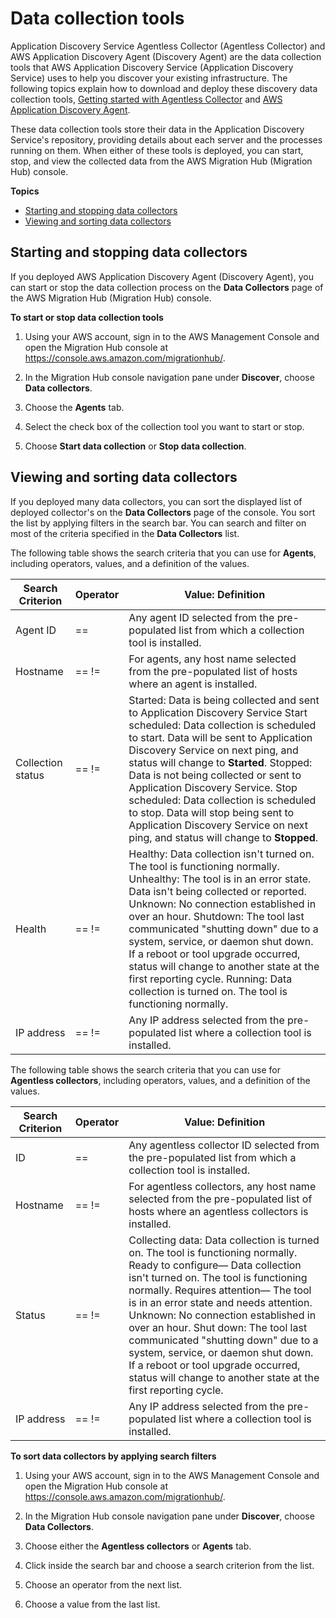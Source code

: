 # Data collection tools<a name="data_collection"></a>

Application Discovery Service Agentless Collector \(Agentless Collector\) and AWS Application Discovery Agent \(Discovery Agent\) are the data collection tools that AWS Application Discovery Service \(Application Discovery Service\) uses to help you discover your existing infrastructure\. The following topics explain how to download and deploy these discovery data collection tools, [Getting started with Agentless Collector](agentless-collector-gs.md) and [AWS Application Discovery Agent](discovery-agent.md)\.

These data collection tools store their data in the Application Discovery Service's repository, providing details about each server and the processes running on them\. When either of these tools is deployed, you can start, stop, and view the collected data from the AWS Migration Hub \(Migration Hub\) console\.

**Topics**
+ [Starting and stopping data collectors](#start-stop-data_collection)
+ [Viewing and sorting data collectors](#sort-data-collectors)

## Starting and stopping data collectors<a name="start-stop-data_collection"></a>

If you deployed AWS Application Discovery Agent \(Discovery Agent\), you can start or stop the data collection process on the **Data Collectors** page of the AWS Migration Hub \(Migration Hub\) console\.

**To start or stop data collection tools**

1. Using your AWS account, sign in to the AWS Management Console and open the Migration Hub console at [https://console\.aws\.amazon\.com/migrationhub/](https://console.aws.amazon.com/migrationhub/)\.

1. In the Migration Hub console navigation pane under **Discover**, choose **Data collectors**\.

1. Choose the **Agents** tab\.

1. Select the check box of the collection tool you want to start or stop\.

1. Choose **Start data collection** or **Stop data collection**\.

## Viewing and sorting data collectors<a name="sort-data-collectors"></a>

If you deployed many data collectors, you can sort the displayed list of deployed collector's on the **Data Collectors** page of the console\. You sort the list by applying filters in the search bar\. You can search and filter on most of the criteria specified in the **Data Collectors** list\.

The following table shows the search criteria that you can use for **Agents**, including operators, values, and a definition of the values\.


| Search Criterion | Operator | Value: Definition | 
| --- | --- | --- | 
| Agent ID |  ==  |  Any agent ID selected from the pre\-populated list from which a collection tool is installed\.  | 
| Hostname |  == \!=  |  For agents, any host name selected from the pre\-populated list of hosts where an agent is installed\.  | 
|  Collection status  |  == \!=  |  Started: Data is being collected and sent to Application Discovery Service Start scheduled: Data collection is scheduled to start\. Data will be sent to Application Discovery Service on next ping, and status will change to **Started**\. Stopped: Data is not being collected or sent to Application Discovery Service\. Stop scheduled: Data collection is scheduled to stop\. Data will stop being sent to Application Discovery Service on next ping, and status will change to **Stopped**\.  | 
|  Health  |  == \!=  |  Healthy: Data collection isn't turned on\. The tool is functioning normally\. Unhealthy: The tool is in an error state\. Data isn't being collected or reported\. Unknown: No connection established in over an hour\. Shutdown: The tool last communicated "shutting down" due to a system, service, or daemon shut down\. If a reboot or tool upgrade occurred, status will change to another state at the first reporting cycle\. Running: Data collection is turned on\. The tool is functioning normally\.  | 
| IP address |  == \!=  |  Any IP address selected from the pre\-populated list where a collection tool is installed\.  | 

The following table shows the search criteria that you can use for **Agentless collectors**, including operators, values, and a definition of the values\.


| Search Criterion | Operator | Value: Definition | 
| --- | --- | --- | 
| ID |  ==  |  Any agentless collector ID selected from the pre\-populated list from which a collection tool is installed\.  | 
| Hostname |  == \!=  |  For agentless collectors, any host name selected from the pre\-populated list of hosts where an agentless collectors is installed\.  | 
|  Status  |  == \!=  |  Collecting data: Data collection is turned on\. The tool is functioning normally\. Ready to configure— Data collection isn't turned on\. The tool is functioning normally\. Requires attention— The tool is in an error state and needs attention\. Unknown: No connection established in over an hour\. Shut down: The tool last communicated "shutting down" due to a system, service, or daemon shut down\. If a reboot or tool upgrade occurred, status will change to another state at the first reporting cycle\.  | 
| IP address |  == \!=  |  Any IP address selected from the pre\-populated list where a collection tool is installed\.  | 

**To sort data collectors by applying search filters**

1. Using your AWS account, sign in to the AWS Management Console and open the Migration Hub console at [https://console\.aws\.amazon\.com/migrationhub/](https://console.aws.amazon.com/migrationhub/)\.

1. In the Migration Hub console navigation pane under **Discover**, choose **Data Collectors**\.

1. Choose either the **Agentless collectors** or **Agents** tab\.

1. Click inside the search bar and choose a search criterion from the list\.

1. Choose an operator from the next list\.

1. Choose a value from the last list\.